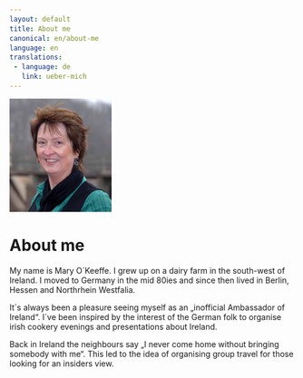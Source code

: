 ```yaml
---
layout: default
title: About me
canonical: en/about-me
language: en
translations:
 - language: de
   link: ueber-mich
---
```

<img class="floatright" width="180" height="200" src="img/mary-2.jpg">

# About me

My name is Mary O´Keeffe. I grew up on a dairy farm in the south-west of
Ireland. I moved to Germany in the mid 80ies and since then lived in Berlin,
Hessen and Northrhein Westfalia.

It´s always been a pleasure seeing myself as an „inofficial Ambassador of
Ireland“. I´ve been inspired by the interest of the German folk to organise
irish cookery evenings and presentations about Ireland.

Back in Ireland the neighbours say „I never come home without bringing somebody
with me“. This led to the idea of organising group travel for those looking for
an insiders view.
